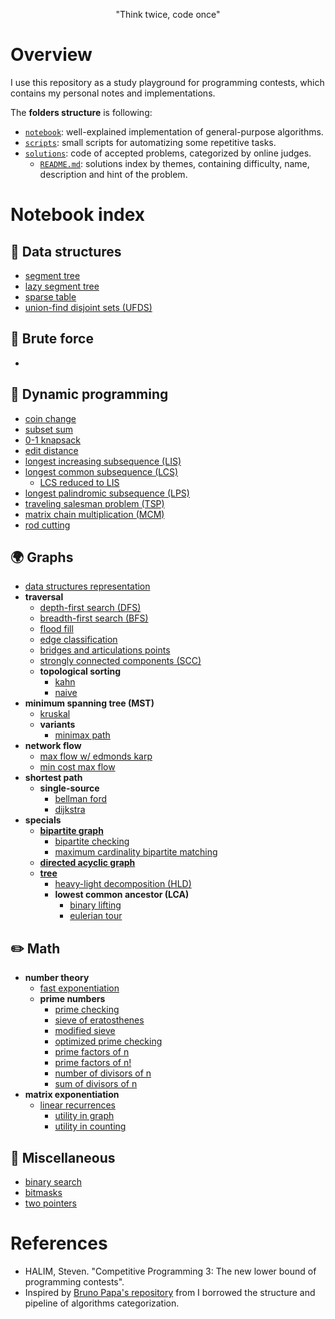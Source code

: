 <p align="center">"Think twice, code once"</p>

# Overview

I use this repository as a study playground for programming contests, which contains my personal notes and implementations.

The **folders structure** is following:

- [`notebook`](./notebook): well-explained implementation of general-purpose algorithms.
- [`scripts`](./scripts): small scripts for automatizing some repetitive tasks.
- [`solutions`](./solutions): code of accepted problems, categorized by online judges.
   - [`README.md`](./solutions/README.md): solutions index by themes, containing difficulty, name, description and hint of the problem.

# Notebook index

## 🧱 Data structures

- [segment tree](./notebook/data-structures/seg-tree.cpp)
- [lazy segment tree](./notebook/data-structures/seg-tree-lazy.cpp)
- [sparse table](./notebook/data-structures/sparse-table.cpp)
- [union-find disjoint sets (UFDS)](./notebook/data-structures/ufds.cpp)
<!-- - SQRT decomposition https://www.spoj.com/problems/RACETIME/en/ -->
<!-- - Wavelet tree https://github.com/andrefakhoury/competitive-programming/blob/master/lib/DataStructures/WaveletTree.hpp -->

## 🥊 Brute force

- []()

## 🔞 Dynamic programming

- [coin change](./notebook/dynamic-programming/coin-change.cpp)
- [subset sum](./notebook/dynamic-programming/subset-sum.cpp)
- [0-1 knapsack](./notebook/dynamic-programming/0-1-knapsack.cpp)
- [edit distance](./notebook/dynamic-programming/edit-distance.cpp)
- [longest increasing subsequence (LIS)](./notebook/dynamic-programming/lis.cpp)
- [longest common subsequence (LCS)](./notebook/dynamic-programming/lcs.cpp)
   - [LCS reduced to LIS](./notebook/dynamic-programming/lcs-reduced-to-lis.cpp)
- [longest palindromic subsequence (LPS)](./notebook/dynamic-programming/lps.cpp)
- [traveling salesman problem (TSP)](./notebook/dynamic-programming/tsp.cpp)
- [matrix chain multiplication (MCM)](./notebook/dynamic-programming/mcm.cpp)
- [rod cutting](./notebook/dynamic-programming/rod-cutting.cpp)

## 🌍 Graphs

- [data structures representation](./notebook/graphs/ds-representation.md)
- **traversal**
   - [depth-first search (DFS)](./notebook/graphs/dfs.cpp)
   - [breadth-first search (BFS)](./notebook/graphs/bfs.cpp)
   - [flood fill](./notebook/graphs/flood-fill.cpp)
   - [edge classification](./notebook/graphs/edge-classification.cpp)
   - [bridges and articulations points](./notebook/graphs/bridges-and-articulations.cpp)
   - [strongly connected components (SCC)](./notebook/graphs/scc.cpp)
   - **topological sorting**
      - [kahn](./notebook/graphs/topo-sort-kahn.cpp)
      - [naive](./notebook/graphs/topo-sort.cpp)
- **minimum spanning tree (MST)**
   - [kruskal](./notebook/graphs/mst-kruskal.cpp)
   - **variants**
      - [minimax path](./notebook/graphs/mst-minimax-path.cpp)
      <!--TODO - [2nd best MST](./notebook/graphs/mst-2nd-best.cpp) -->
- **network flow**
   - [max flow w/ edmonds karp](./notebook/graphs/edmonds-karp.cpp)
   - [min cost max flow](./notebook/graphs/mcmf.cpp)
- **shortest path**
   - **single-source**
      - [bellman ford](./notebook/graphs/bellman-ford.cpp)
      - [dijkstra](./notebook/graphs/dijkstra.cpp)
      <!-- - **all-pairs** -->
- **specials**
   - [**bipartite graph**](./notebook/graphs/bipartite.md)
      - [bipartite checking](./notebook/graphs/bipartite-checking.cpp)
      - [maximum cardinality bipartite matching](./notebook/graphs/mcbm.cpp)
   - [**directed acyclic graph**](./notebook/graphs/dag.md)
   - [**tree**](./notebook/graphs/tree.md)
      - [heavy-light decomposition (HLD)](./notebook/graphs/hld.cpp)
      - **lowest common ancestor (LCA)**
         - [binary lifting](./notebook/graphs/lca-binary-lifting.cpp)
         - [eulerian tour](./notebook/graphs/lca-eulerian-tour.cpp)

## ✏️ Math

- **number theory**
   - [fast exponentiation](./notebook/math/fast-power.cpp)
   - **prime numbers**
      - [prime checking](./notebook/math/prime-checking.cpp)
      - [sieve of eratosthenes](./notebook/math/sieve.cpp)
      - [modified sieve](./notebook/math/modified-sieve.cpp)
      - [optimized prime checking](./notebook/math/optimized-prime-checking.cpp)
      - [prime factors of n](./notebook/math/prime-factors.cpp)
      - [prime factors of n!](./notebook/math/factorial-prime-factors.cpp)
      - [number of divisors of n](./notebook/math/num-div.cpp)
      - [sum of divisors of n](./notebook/math/sum-div.cpp)
- **matrix exponentiation**
   - [linear recurrences](./notebook/math/linear-recurrence.cpp)
      - [utility in graph](./notebook/math/linear-recurrence-graph.cpp)
      - [utility in counting](./notebook/math/linear-recurrence-counting.cpp)
<!-- - [**game theory**](./notebook/math/game-theory.md) -->
   <!-- - [minimax](./notebook/math/minimax.md) -->
   <!-- - [nim](./notebook/math/nim.md) -->
   <!-- - [grundy numbers]() -->
   <!-- - [sprague-grundy theorem]() -->

<!-- ## strings -->

## 💭 Miscellaneous

- [binary search](./notebook/miscellaneous/binary-search.md)
- [bitmasks](./notebook/miscellaneous/bitmasks.cpp)
- [two pointers](./notebook/miscellaneous/two-pointers.md)

# References

- HALIM, Steven. "Competitive Programming 3: The new lower bound of programming contests".
- Inspired by [Bruno Papa's repository](https://github.com/brpapa/competitive-programming) from I borrowed the structure and pipeline of algorithms categorization.
